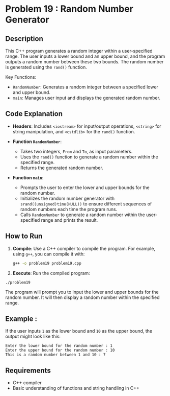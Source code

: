 # Problem 19 : Random Number Generator

## Description
This C++ program generates a random integer within a user-specified range. The user inputs a lower bound and an upper bound, and the program outputs a random number between these two bounds. The random number is generated using the `rand()` function.

Key Functions:
- `RandomNumber`: Generates a random integer between a specified lower and upper bound.
- `main`: Manages user input and displays the generated random number.

## Code Explanation

- **Headers**: Includes `<iostream>` for input/output operations, `<string>` for string manipulation, and `<cstdlib>` for the `rand()` function.

- **Function `RandomNumber`**:
  - Takes two integers, `From` and `To`, as input parameters.
  - Uses the `rand()` function to generate a random number within the specified range.
  - Returns the generated random number.

- **Function `main`**:
  - Prompts the user to enter the lower and upper bounds for the random number.
  - Initializes the random number generator with `srand((unsigned)time(NULL))` to ensure different sequences of random numbers each time the program runs.
  - Calls `RandomNumber` to generate a random number within the user-specified range and prints the result.

## How to Run

1. **Compile**: Use a C++ compiler to compile the program. For example, using `g++`, you can compile it with:
   ```bash
   g++ -o problem19 problem19.cpp
   ```

 2. **Execute**: Run the compiled program:
 ```
./problem19
 ```
The program will prompt you to input the lower and upper bounds for the random number. It will then display a random number within the specified range.

## Example :
If the user inputs `1` as the lower bound and `10` as the upper bound, the output might look like this:

```
Enter the lower bound for the random number : 1
Enter the upper bound for the random number : 10
This is a random number between 1 and 10 : 7
```

## Requirements
- C++ compiler
- Basic understanding of functions and string handling in C++
